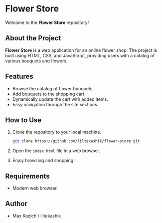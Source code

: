 # Flower Store

Welcome to the **Flower Store** repository!

## About the Project

**Flower Store** is a web application for an online flower shop. The project is built using HTML, CSS, and JavaScript, providing users with a catalog of various bouquets and flowers.

## Features

- Browse the catalog of flower bouquets.
- Add bouquets to the shopping cart.
- Dynamically update the cart with added items.
- Easy navigation through the site sections.

## How to Use

1. Clone the repository to your local machine.
   ```bash
   git clone https://github.com/liltekashik/flower-store.git
   ```

2. Open the `index.html` file in a web browser.

3. Enjoy browsing and shopping!

## Requirements

- Modern web browser.

## Author

- Max Kozich / liltekashik
